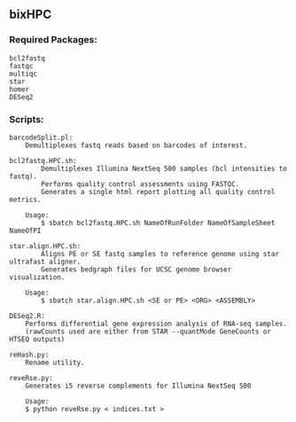 ## bixHPC

### Required Packages:
    bcl2fastq
    fastqc
    multiqc
    star
    homer
    DESeq2

### Scripts: 

    barcodeSplit.pl: 
        Demultiplexes fastq reads based on barcodes of interest.
    
    bcl2fastq.HPC.sh:
            Demultiplexes Illumina NextSeq 500 samples (bcl intensities to fastq).
            Performs quality control assessments using FASTQC. 
            Generates a single html report plotting all quality control metrics.
        
        Usage: 
            $ sbatch bcl2fastq.HPC.sh NameOfRunFolder NameOfSampleSheet NameOfPI         
                           
    star.align.HPC.sh: 
            Aligns PE or SE fastq samples to reference genome using star ultrafast aligner. 
            Generates bedgraph files for UCSC genome browser visualization. 
        
        Usage: 
            $ sbatch star.align.HPC.sh <SE or PE> <ORG> <ASSEMBLY> 
    
    DESeq2.R:
        Performs differential gene expression analysis of RNA-seq samples. 
        (rawCounts used are either from STAR --quantMode GeneCounts or HTSEQ outputs)
    
    reHash.py:
        Rename utility.
    
    reveRse.py:
        Generates i5 reverse complements for Illumina NextSeq 500
        
        Usage: 
        $ python reveRse.py < indices.txt > 
    





    
